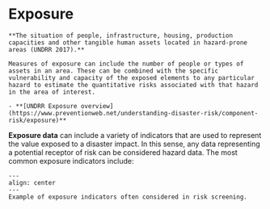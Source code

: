 # Exposure

```{seealso}
**The situation of people, infrastructure, housing, production capacities and other tangible human assets located in hazard-prone areas (UNDRR 2017).**

Measures of exposure can include the number of people or types of assets in an area. These can be combined with the specific vulnerability and capacity of the exposed elements to any particular hazard to estimate the quantitative risks associated with that hazard in the area of interest.

- **[UNDRR Exposure overview](https://www.preventionweb.net/understanding-disaster-risk/component-risk/exposure)**
```

**Exposure data** can include a variety of indicators that are used to represent the value exposed to a disaster impact. In this sense, any data representing a potential receptor of risk can be considered hazard data.
The most common exposure indicators include:

```{figure} images/exp.png
---
align: center
---
Example of exposure indicators often considered in risk screening.
```